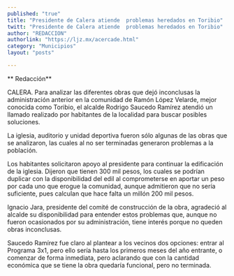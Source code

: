 ```yaml
---
published: "true"
title: "Presidente de Calera atiende  problemas heredados en Toribio"
twitt: "Presidente de Calera atiende  problemas heredados en Toribio"
author: "REDACCION"
authorlink: "https://ljz.mx/acercade.html"
category: "Municipios"
layout: "posts"

---
```


** Redacción**


  CALERA. Para analizar las diferentes obras que dejó inconclusas la administración anterior en la comunidad de Ramón López Velarde, mejor conocida como Toribio, el alcalde Rodrigo Saucedo Ramírez atendió un llamado realizado por habitantes de la localidad para buscar posibles soluciones.



  La iglesia, auditorio y unidad deportiva fueron sólo algunas de las obras que se analizaron, las cuales al no ser terminadas generaron problemas a la población.



  Los habitantes solicitaron apoyo al presidente para continuar la edificación de la iglesia. Dijeron que tienen 300 mil pesos, los cuales se podrían duplicar con la disponibilidad del edil al comprometerse en aportar un peso por cada uno que erogue la comunidad, aunque admitieron que no sería suficiente, pues calculan que hace falta un millón 200 mil pesos.



  Ignacio Jara, presidente del comité de construcción de la obra, agradeció al alcalde su disponibilidad para entender estos problemas que, aunque no fueron ocasionados por su administración, tiene interés porque no queden obras inconclusas.



  Saucedo Ramírez fue claro al plantear a los vecinos dos opciones: entrar al Programa 3x1, pero ello sería hasta los primeros meses del año entrante, o comenzar de forma inmediata, pero aclarando que con la cantidad económica que se tiene la obra quedaría funcional, pero no terminada.


 
